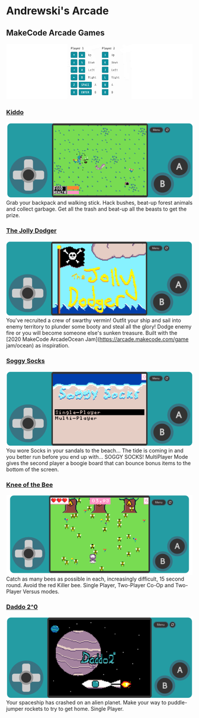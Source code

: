 # Andrewski's Arcade
## MakeCode Arcade Games

<img src="SimControls.png">


### [Kiddo](https://andrew-ski.github.io/Kiddo/)
[<img src="Kiddo.png">](https://andrew-ski.github.io/Kiddo/)
Grab your backpack and walking stick. Hack bushes, beat-up forest animals and collect garbage. Get all the trash and beat-up all the beasts to get the prize.


### [The Jolly Dodger](https://andrew-ski.github.io/The_jolly_dodger/)
[<img src="thejollydodger.png">](https://andrew-ski.github.io/The_jolly_dodger/)
You've recruited a crew of swarthy vermin! Outfit your ship and sail into enemy territory to plunder some booty and steal all the glory!
Dodge enemy fire or you will become someone else's sunken treasure. 
Built with the [2020 MakeCode ArcadeOcean Jam](https://arcade.makecode.com/game jam/ocean) as inspiration.




### [Soggy Socks](https://andrew-ski.github.io/SoggySocks/)
[<img src="SoggySocks.png">](https://andrew-ski.github.io/SoggySocks/)
You wore Socks in your sandals to the beach... The tide is coming in and you better run before you end up with... SOGGY SOCKS!
MultiPlayer Mode gives the second player a boogie board that can bounce bonus items to the bottom of the screen.




### [Knee of the Bee](https://andrew-ski.github.io/knee-of-the-bee/)
[<img src="Kob1P.png">](https://andrew-ski.github.io/knee-of-the-bee/)
Catch as many bees as possible in each, increasingly difficult, 15 second round. Avoid the red Killer bee. 
Single Player, Two-Player Co-Op and Two-Player Versus modes.




### [Daddo 2^0](https://andrew-ski.github.io/daddos-escape/)
[<img src="DaddoTitle.png">](https://andrew-ski.github.io/daddos-escape/)
Your spaceship has crashed on an alien planet. Make your way to puddle-jumper rockets to try to get home.
Single Player.
